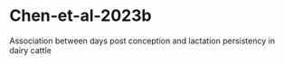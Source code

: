# Chen-et-al-2023b
Association between days post conception and lactation persistency in dairy cattle

